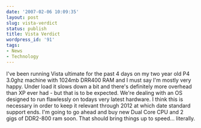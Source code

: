 ```yaml
---
date: '2007-02-06 10:09:35'
layout: post
slug: vista-verdict
status: publish
title: Vista Verdict
wordpress_id: '91'
tags:
- News
- Technology
---
```


I've been running Vista ultimate for the past 4 days on my two year old P4 3.0ghz machine with 1024mb DRR400 RAM and I must say I'm mostly very happy. Under load it slows down a bit and there's definitely more overhead than XP ever had - but that is to be expected. We're dealing with an OS designed to run flawlessly on todays very latest hardware. I think this is necessary in order to keep it relevant through 2012 at which date standard support ends. I'm going to go ahead and buy new Dual Core CPU and 2 gigs of DDR2-800 ram soon. That should bring things up to speed... literally.
